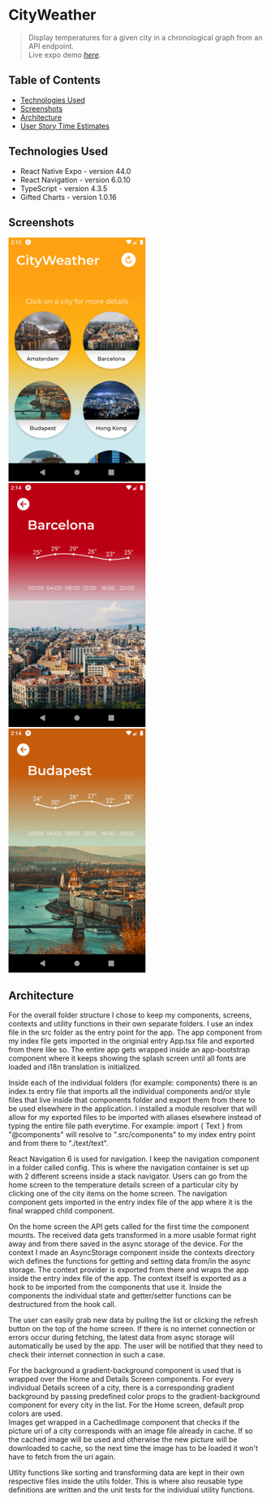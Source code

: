 # CityWeather
> Display temperatures for a given city in a chronological graph from an API endpoint.  
> Live expo demo [_here_](https://expo.dev/@sjaakvanlenten/weatherApp).

## Table of Contents
* [Technologies Used](#technologies-used)
* [Screenshots](#screenshots)
* [Architecture](#Architecture)
* [User Story Time Estimates](#user-story-time-estimates)

## Technologies Used
- React Native Expo - version 44.0
- React Navigation - version 6.0.10
- TypeScript - version 4.3.5
- Gifted Charts - version 1.0.16

## Screenshots
<p float="left">
<img src="./screenshots/homescreen.png" width="270" height="480">
<img src="./screenshots/city_example1.png" width="270" height="480">
<img src="./screenshots/city_example2.png" width="270" height="480">
</p>

## Architecture
For the overall folder structure I chose to keep my components, screens, contexts and utility functions in their own separate folders. I use an index file in the src folder
as the entry point for the app. The app component from my index file gets imported in the originial entry App.tsx file and exported from there like so.
The entire app gets wrapped inside an app-bootstrap component where it keeps showing the splash screen until all fonts are loaded and i18n translation is initialized.

Inside each of the individual folders (for example: components) there is an index.ts entry file that imports all the individual components and/or style files that live inside that components folder
and export them from there to be used elsewhere in the application. I installed a module resolver that will allow for my exported files to be imported with aliases elsewhere instead of typing the 
entire file path everytime. For example: import { Text } from "@components" will resolve to ".src/components" to my index entry point and from there to "./text/text".

React Navigation 6 is used for navigation. I keep the navigation component in a folder called config. This is where the navigation container is set up with 2 different screens inside a stack navigator.
Users can go from the home screen to the temperature details screen of a particular city by clicking one of the city items on the home screen. The navigation component gets imported in the
entry index file of the app where it is the final wrapped child component.

On the home screen the API gets called for the first time the component mounts. The received data gets transformed in a more usable format right away and from there saved in the async storage of the device.
For the context I made an AsyncStorage component inside the contexts directory wich defines the functions for getting and setting data from/in the async storage. The context provider is exported from there and wraps 
the app inside the entry index file of the app. The context itself is exported as a hook to be imported from the components that use it. Inside the components the individual state and getter/setter functions can be destructured from the hook call.

The user can easily grab new data by pulling the list or clicking the refresh button on the top of the home screen. If there is no internet connection or errors occur during fetching, the latest data from async storage will automatically be used by the app. The user will be notified that they need
to check their internet connection in such a case.

For the background a gradient-background component is used that is wrapped over the Home and Details Screen components. For every individual Details screen of a city, there is a corresponding gradient background by passing predefined color props to the 
gradient-background component for every city in the list. For the Home screen, default prop colors are used.  
Images get wrapped in a CachedImage component that checks if the picture uri of a city corresponds with an image file already in cache. 
If so the cached image will be used and otherwise the new picture will be downloaded to cache, so the next time the image has to be loaded it won't have to fetch from 
the uri again.

Utlity functions like sorting and transforming data are kept in their own respective files inside the utils folder. 
This is where also reusable type definitions are written and the unit tests for the individual utility functions.
